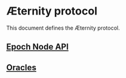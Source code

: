 # Æternity protocol

This document defines the Æternity protocol.

## [Epoch Node API](./epoch_api/epoch_api.md)

## [Oracles](./oracles/oracles.md)

